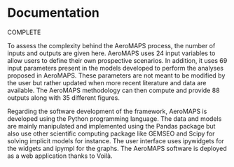 # Documentation

COMPLETE

To assess the complexity behind the AeroMAPS process, the number of inputs and outputs are given here. AeroMAPS 
uses 24 input variables to allow users to define their own prospective scenarios. In addition, it uses 69 input 
parameters present in the models developed to perform the analyses proposed in AeroMAPS. These parameters 
are not meant to be modified by the user but rather updated when more recent literature and data are available. 
The AeroMAPS methodology can then compute and provide 88 outputs along with 35 different figures. 

Regarding the software development of the framework, AeroMAPS is developed using the Python programming language. 
The data and models are mainly manipulated and implemented using the Pandas package but also use other scientific 
computing package like GEMSEO and Scipy for solving implicit models for instance. The user interface uses ipywidgets 
for the widgets and ipympl for the graphs. The AeroMAPS software is deployed as a web application thanks to Voilà.